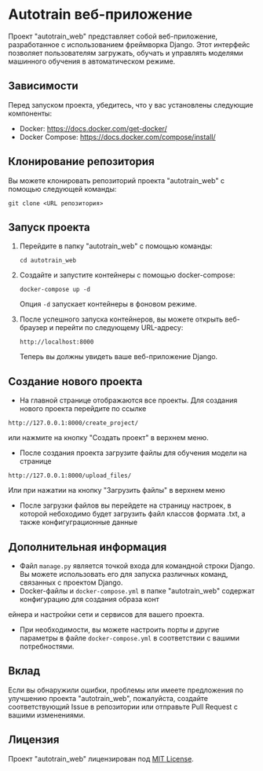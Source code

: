 # Autotrain веб-приложение

Проект "autotrain_web" представляет собой веб-приложение, разработанное с использованием фреймворка Django.
Этот интерфейс позволяет пользователям загружать, обучать и управлять моделями машинного обучения в автоматическом режиме.

## Зависимости

Перед запуском проекта, убедитесь, что у вас установлены следующие компоненты:

- Docker: https://docs.docker.com/get-docker/
- Docker Compose: https://docs.docker.com/compose/install/

## Клонирование репозитория

Вы можете клонировать репозиторий проекта "autotrain_web" с помощью следующей команды:

```shell
git clone <URL репозитория>
```

## Запуск проекта

1. Перейдите в папку "autotrain_web" с помощью команды:

   ```shell
   cd autotrain_web
   ```

2. Создайте и запустите контейнеры с помощью docker-compose:

   ```shell
   docker-compose up -d
   ```

   Опция `-d` запускает контейнеры в фоновом режиме.

3. После успешного запуска контейнеров, вы можете открыть веб-браузер и перейти по следующему URL-адресу:

   ```
   http://localhost:8000
   ```

   Теперь вы должны увидеть ваше веб-приложение Django.
   
## Создание нового проекта
- На главной странице отображаются все проекты. Для создания нового проекта перейдите по ссылке
```
http://127.0.0.1:8000/create_project/
```
 или нажмите на кнопку "Создать проект" в верхнем меню.  
- После создания проекта загрузите файлы для обучения модели на странице 
```
http://127.0.0.1:8000/upload_files/
```
Или при нажатии на кнопку "Загрузить файлы" в верхнем меню

- После загрузки файлов вы перейдете на страницу настроек, в которой небоходимо будет загрузить файл классов формата .txt, а также конфигуграционные данные

## Дополнительная информация

- Файл `manage.py` является точкой входа для командной строки Django. Вы можете использовать его для запуска различных команд, связанных с проектом Django.
- Docker-файлы и `docker-compose.yml` в папке "autotrain_web" содержат конфигурацию для создания образа конт

ейнера и настройки сети и сервисов для вашего проекта.
- При необходимости, вы можете настроить порты и другие параметры в файле `docker-compose.yml` в соответствии с вашими потребностями.

## Вклад

Если вы обнаружили ошибки, проблемы или имеете предложения по улучшению проекта "autotrain_web", пожалуйста, создайте соответствующий Issue в репозитории или отправьте Pull Request с вашими изменениями.

## Лицензия

Проект "autotrain_web" лицензирован под [MIT License](LICENSE).
